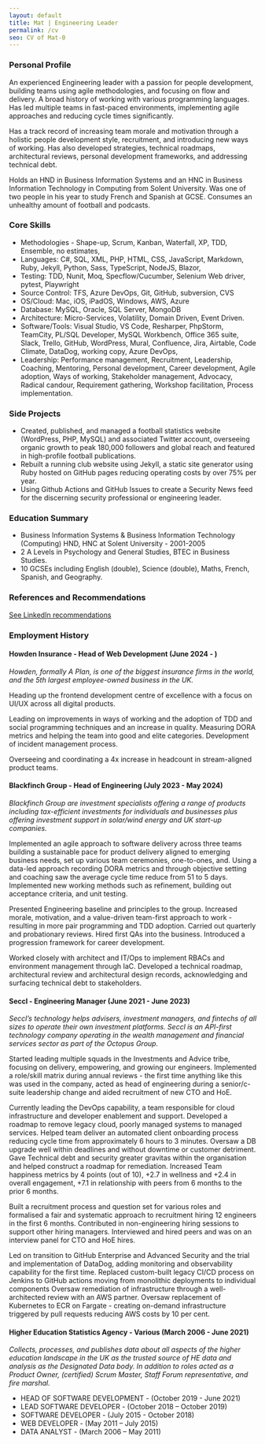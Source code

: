 ```yaml
---
layout: default
title: Mat | Engineering Leader
permalink: /cv
seo: CV of Mat-0
---
```


### Personal Profile

An experienced Engineering leader with a passion for people development, building teams using agile methodologies, and focusing on flow and delivery. A broad history of working with various programming languages. Has led multiple teams in fast-paced environments, implementing agile approaches and reducing cycle times significantly.

Has a track record of increasing team morale and motivation through a holistic people development style, recruitment, and introducing new ways of working. Has also developed strategies, technical roadmaps, architectural reviews, personal development frameworks, and addressing technical debt.

Holds an HND in Business Information Systems and an HNC in Business Information Technology in Computing from Solent University. Was one of two people in his year to study French and Spanish at GCSE. Consumes an unhealthy amount of football and podcasts.

### Core Skills

- Methodologies - Shape-up, Scrum, Kanban, Waterfall, XP, TDD, Ensemble, no estimates,
- Languages: C#, SQL, XML, PHP, HTML, CSS, JavaScript, Markdown, Ruby, Jekyll, Python, Sass, TypeScript, NodeJS, Blazor,
- Testing: TDD, Nunit, Moq, Specflow/Cucumber, Selenium Web driver, pytest, Playwright
- Source Control: TFS, Azure DevOps, Git, GitHub, subversion, CVS
- OS/Cloud: Mac, iOS, iPadOS, Windows, AWS, Azure
- Database: MySQL, Oracle, SQL Server, MongoDB
- Architecture: Micro-Services, Volatility, Domain Driven, Event Driven.
- Software/Tools: Visual Studio, VS Code, Resharper, PhpStorm, TeamCity, PL/SQL Developer, MySQL Workbench, Office 365 suite, Slack, Trello, GitHub, WordPress, Mural, Confluence, Jira, Airtable, Code Climate, DataDog, working copy, Azure DevOps,
- Leadership: Performance management, Recruitment, Leadership, Coaching, Mentoring, Personal development, Career development, Agile adoption, Ways of working, Stakeholder management, Advocacy, Radical candour, Requirement gathering, Workshop facilitation, Process implementation.

### Side Projects

- Created, published, and managed a football statistics website (WordPress, PHP, MySQL) and associated Twitter account, overseeing organic growth to peak 180,000 followers and global reach and featured in high-profile football publications.
- Rebuilt a running club website using Jekyll, a static site generator using Ruby hosted on GitHub pages reducing operating costs by over 75% per year.
- Using Github Actions and GitHub Issues to create a Security News feed for the discerning security professional or engineering leader.

### Education Summary

- Business Information Systems & Business Information Technology (Computing) HND, HNC at Solent University - 2001-2005
- 2 A Levels in Psychology and General Studies, BTEC in Business Studies.
- 10 GCSEs including English (double), Science (double), Maths, French, Spanish, and Geography.

### References and Recommendations

[See LinkedIn recommendations](https://www.linkedin.com/in/mat-benfield/details/recommendations/#)

### Employment History

#### Howden Insurance - Head of Web Development (June 2024 - )

_Howden, formally A Plan, is one of the biggest insurance firms in the world, and the 5th largest employee-owned business in the UK._

Heading up the frontend development centre of excellence with a focus on UI/UX across all digital products.

Leading on improvements in ways of working and the adoption of TDD and social programming techniques and an increase in quality. Measuring DORA metrics and helping the team into good and elite categories. Development of incident management process.

Overseeing and coordinating a 4x increase in headcount in stream-aligned product teams.

#### Blackfinch Group - Head of Engineering (July 2023 - May 2024)

_Blackfinch Group are investment specialists offering a range of products including tax-efficient investments for individuals and businesses plus offering investment support in solar/wind energy and UK start-up companies._

Implemented an agile approach to software delivery across three teams building a sustainable pace for product delivery aligned to emerging business needs, set up various team ceremonies, one-to-ones, and. Using a data-led approach recording DORA metrics and through objective setting and coaching saw the average cycle time reduce from 51 to 5 days. Implemented new working methods such as refinement, building out acceptance criteria, and unit testing.

Presented Engineering baseline and principles to the group. Increased morale, motivation, and a value-driven team-first approach to work - resulting in more pair programming and TDD adoption. Carried out quarterly and probationary reviews. Hired first QAs into the business. Introduced a progression framework for career development.

Worked closely with architect and IT/Ops to implement RBACs and environment management through IaC.
Developed a technical roadmap, architectural review and architectural design records, acknowledging and surfacing technical debt to stakeholders.

#### Seccl - Engineering Manager (June 2021 - June 2023)

_Seccl’s technology helps advisers, investment managers, and fintechs of all sizes to operate their own investment platforms. Seccl is an API-first technology company operating in the wealth management and financial services sector as part of the Octopus Group._

Started leading multiple squads in the Investments and Advice tribe, focusing on delivery, empowering, and growing our engineers. Implemented a role/skill matrix during annual reviews - the first time anything like this was used in the company, acted as head of engineering during a senior/c-suite leadership change and aided recruitment of new CTO and HoE.

Currently leading the DevOps capability, a team responsible for cloud infrastructure and developer enablement and support. Developed a roadmap to remove legacy cloud, poorly managed systems to managed services. Helped team deliver an automated client onboarding process reducing cycle time from approximately 6 hours to 3 minutes. Oversaw a DB upgrade well within deadlines and without downtime or customer detriment. Gave Technical debt and security greater gravitas within the organisation and helped construct a roadmap for remediation. Increased Team happiness metrics by 4 points (out of 10), +2.7 in wellness and +2.4 in overall engagement, +7.1 in relationship with peers from 6 months to the prior 6 months.

Built a recruitment process and question set for various roles and formalised a fair and systematic approach to recruitment hiring 12 engineers in the first 6 months. Contributed in non-engineering hiring sessions to support other hiring managers. Interviewed and hired peers and was on an interview panel for CTO and HoE hires.

Led on transition to GitHub Enterprise and Advanced Security and the trial and implementation of DataDog, adding monitoring and observability capability for the first time. Replaced custom-built legacy CI/CD process on Jenkins to GitHub actions moving from monolithic deployments to individual components Oversaw remediation of infrastructure through a well-architected review with an AWS partner. Oversaw replacement of Kubernetes to ECR on Fargate - creating on-demand infrastructure triggered by pull requests reducing AWS costs by 10 per cent.

#### Higher Education Statistics Agency - Various (March 2006 - June 2021)

_Collects, processes, and publishes data about all aspects of the higher education landscape in the UK as the trusted source of HE data and analysis as the Designated Data body. In addition to roles acted as a Product Owner, (certified) Scrum Master, Staff Forum representative, and fire marshal._

- HEAD OF SOFTWARE DEVELOPMENT - (October 2019 - June 2021)
- LEAD SOFTWARE DEVELOPER - (October 2018 – October 2019)
- SOFTWARE DEVELOPER - (July 2015 - October 2018)
- WEB DEVELOPER - (May 2011 – July 2015)
- DATA ANALYST - (March 2006 – May 2011)
